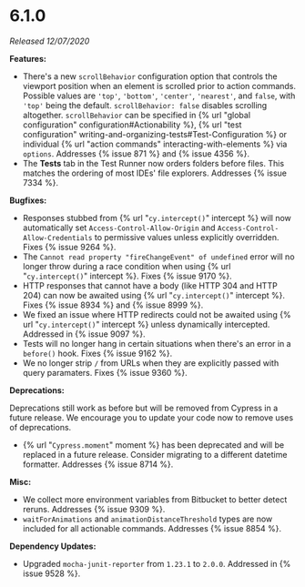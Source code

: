 # 6.1.0

*Released 12/07/2020*

**Features:**

- There's a new `scrollBehavior` configuration option that controls the viewport position when an element is scrolled prior to action commands. Possible values are `'top'`, `'bottom'`, `'center'`, `'nearest'`, and `false`, with `'top'` being the default. `scrollBehavior: false` disables scrolling altogether. `scrollBehavior` can be specified in {% url "global configuration" configuration#Actionability %}, {% url "test configuration" writing-and-organizing-tests#Test-Configuration %} or individual {% url "action commands" interacting-with-elements %} via `options`. Addresses {% issue 871 %} and {% issue 4356 %}.
- The **Tests** tab in the Test Runner now orders folders before files. This matches the ordering of most IDEs' file explorers. Addresses {% issue 7334 %}.

**Bugfixes:**

- Responses stubbed from {% url "`cy.intercept()`" intercept %} will now automatically set `Access-Control-Allow-Origin` and `Access-Control-Allow-Credentials` to permissive values unless explicitly overridden. Fixes {% issue 9264 %}.
- The `Cannot read property "fireChangeEvent" of undefined` error will no longer throw during a race condition when using {% url "`cy.intercept()`" intercept %}. Fixes {% issue 9170 %}.
- HTTP responses that cannot have a body (like HTTP 304 and HTTP 204) can now be awaited using {% url "`cy.intercept()`" intercept %}. Fixes {% issue 8934 %} and {% issue 8999 %}.
- We fixed an issue where HTTP redirects could not be awaited using {% url "`cy.intercept()`" intercept %} unless dynamically intercepted. Addressed in {% issue 9097 %}.
- Tests will no longer hang in certain situations when there's an error in a `before()` hook. Fixes {% issue 9162 %}.
- We no longer strip `/` from URLs when they are explicitly passed with query paramaters. Fixes {% issue 9360 %}.

**Deprecations:**

Deprecations still work as before but will be removed from Cypress in a future release. We encourage you to update your code now to remove uses of deprecations.

- {% url "`Cypress.moment`" moment %} has been deprecated and will be replaced in a future release. Consider migrating to a different datetime formatter. Addresses {% issue 8714 %}.

**Misc:**

- We collect more environment variables from Bitbucket to better detect reruns. Addresses {% issue 9309 %}.
- `waitForAnimations` and `animationDistanceThreshold` types are now included for all actionable commands. Addresses {% issue 8854 %}.

**Dependency Updates:**

- Upgraded `mocha-junit-reporter` from `1.23.1` to `2.0.0`. Addressed in {% issue 9528 %}.
